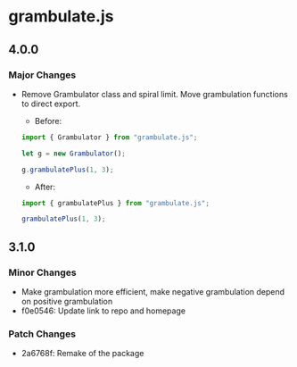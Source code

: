 # grambulate.js

## 4.0.0

### Major Changes

- Remove Grambulator class and spiral limit. Move grambulation functions to direct export.
  - Before:

  ```js
  import { Grambulator } from "grambulate.js";

  let g = new Grambulator();

  g.grambulatePlus(1, 3);
  ```

  - After:

  ```js
  import { grambulatePlus } from "grambulate.js";

  grambulatePlus(1, 3);
  ```

## 3.1.0

### Minor Changes

- Make grambulation more efficient, make negative grambulation depend on positive grambulation
- f0e0546: Update link to repo and homepage

### Patch Changes

- 2a6768f: Remake of the package
